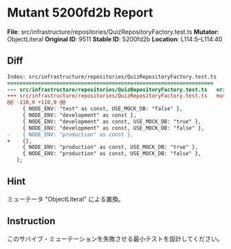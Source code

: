 # Mutant 5200fd2b Report

**File**: src/infrastructure/repositories/QuizRepositoryFactory.test.ts
**Mutator**: ObjectLiteral
**Original ID**: 9511
**Stable ID**: 5200fd2b
**Location**: L114:5–L114:40

## Diff

```diff
Index: src/infrastructure/repositories/QuizRepositoryFactory.test.ts
===================================================================
--- src/infrastructure/repositories/QuizRepositoryFactory.test.ts	original
+++ src/infrastructure/repositories/QuizRepositoryFactory.test.ts	mutated #9511
@@ -110,9 +110,9 @@
     { NODE_ENV: "test" as const, USE_MOCK_DB: "false" },
     { NODE_ENV: "development" as const },
     { NODE_ENV: "development" as const, USE_MOCK_DB: "true" },
     { NODE_ENV: "development" as const, USE_MOCK_DB: "false" },
-    { NODE_ENV: "production" as const },
+    {},
     { NODE_ENV: "production" as const, USE_MOCK_DB: "true" },
     { NODE_ENV: "production" as const, USE_MOCK_DB: "false" },
   ];
```

## Hint

ミューテータ "ObjectLiteral" による置換。

## Instruction

このサバイブ・ミューテーションを失敗させる最小テストを設計してください。
